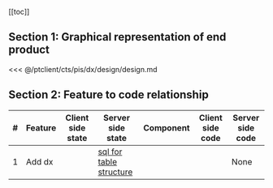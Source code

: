 [[toc]]

## Section 1: Graphical representation of end product

<<< @/ptclient/cts/pis/dx/design/design.md

## Section 2: Feature to code relationship

| #   | Feature | Client side state | Server side state                                                                                                                                  | Component | Client side code | Server side code |
| --- | ------- | ----------------- | -------------------------------------------------------------------------------------------------------------------------------------------------- | --------- | ---------------- | ---------------- |
| 1   | Add dx  |                   | [sql for table structure](https://github.com/savantcare/ptfile/blob/master/ptclient/cts/pis/dx/db/structure/sc_dx/structure-gen-on-2020-07-01.sql) |           |                  | None             |
